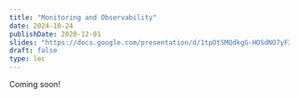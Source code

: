 ```yaml
---
title: "Monitoring and Observability"
date: 2024-10-24
publishDate: 2020-12-01
slides: "https://docs.google.com/presentation/d/1tpOtSMQdkgG-HOSdNO7yF3uCeSn5e2_zwCRvn9rQilA/edit#slide=id.p"
draft: false
type: lec
---
```


Coming soon!
